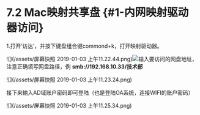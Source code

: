 # 7.2 Mac映射共享盘 {#1-内网映射驱动器访问}

1.打开‘访达’，并按下键盘组合键commond+k，打开映射驱动器。

![](/assets/屏幕快照 2019-01-03 上午11.22.44.png)![](https://ws3.sinaimg.cn/large/006tNc79ly1fj2x7l3g61j31c10sxtgn.jpg)输入要访问的网盘地址，注意正确填写网盘路径，例   **smb://192.168.10.33/技术部**

![](/assets/屏幕快照 2019-01-03 上午11.23.24.png)

接下来输入AD域账户密码即可登陆（也是登陆OA系统，连接WIFI的账户密码）

![](/assets/屏幕快照 2019-01-03 上午11.25.34.png)

